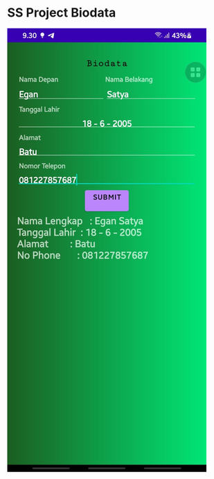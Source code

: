 # SS Project Biodata 
![Alt Text](https://github.com/EganSatya18/BiodataEgan/blob/master/SS%20Project%20Biodata.jpeg)
